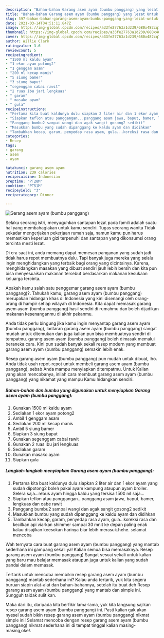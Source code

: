 ```yaml
---
description: "Bahan-bahan Garang asem ayam (bumbu panggang) yang lezat Untuk Jualan"
title: "Bahan-bahan Garang asem ayam (bumbu panggang) yang lezat Untuk Jualan"
slug: 597-bahan-bahan-garang-asem-ayam-bumbu-panggang-yang-lezat-untuk-jualan
date: 2021-03-14T04:51:11.847Z
image: https://img-global.cpcdn.com/recipes/a33fe27763a1d239/680x482cq70/garang-asem-ayam-bumbu-panggang-foto-resep-utama.jpg
thumbnail: https://img-global.cpcdn.com/recipes/a33fe27763a1d239/680x482cq70/garang-asem-ayam-bumbu-panggang-foto-resep-utama.jpg
cover: https://img-global.cpcdn.com/recipes/a33fe27763a1d239/680x482cq70/garang-asem-ayam-bumbu-panggang-foto-resep-utama.jpg
author: Willie Clark
ratingvalue: 3.6
reviewcount: 5
recipeingredient:
- "1500 ml kaldu ayam"
- "1 ekor ayam potong2"
- "1 genggam asam"
- "200 ml kecap manis"
- "5 siung bamer"
- "3 siung baput"
- "segenggam cabai rawit"
- "2 ruas ibu jari lengkuas"
- " garam"
- " masako ayam"
- " gula"
recipeinstructions:
- "Pertama kita buat kaldunya dulu siapkan 2 liter air dan 1 ekor ayam yang sudah dipotong2 boleh pakai ayam kampung ataupun ayam broiler. Selera saja...rebus ayam hingga kaldu yang tersisa 1500 ml saja..."
- "Siapkan teflon atau panggangan...panggang asam jawa, baput, bamer, lengkuas dan cabe rawit"
- "Panggang bumbu2 sampai wangi dan agak sangit gosong2 sedikit"
- "Masukkan bumbu yang sudah dipanggang ke kaldu ayam dan didihkan"
- "Tambahkan kecap, garam, penyedap rasa ayam, gula...koreksi rasa dan kecilkan api viarkan shimmer sampai 30 mnit ke depan paling enak kalau disajikan keesokan harinya biar lebih merasuk.hehe. selamat mencoba"
categories:
- Resep
tags:
- garang
- asem
- ayam

katakunci: garang asem ayam 
nutrition: 239 calories
recipecuisine: Indonesian
preptime: "PT28M"
cooktime: "PT51M"
recipeyield: "3"
recipecategory: Dinner

---
```



![Garang asem ayam (bumbu panggang)](https://img-global.cpcdn.com/recipes/a33fe27763a1d239/680x482cq70/garang-asem-ayam-bumbu-panggang-foto-resep-utama.jpg)

Selaku seorang istri, menyuguhkan santapan lezat pada famili adalah suatu hal yang membahagiakan untuk kamu sendiri. Tugas seorang  wanita Tidak sekadar mengerjakan pekerjaan rumah saja, namun kamu pun harus memastikan keperluan gizi terpenuhi dan santapan yang dikonsumsi orang tercinta mesti lezat.

Di era  saat ini, anda memang dapat memesan panganan yang sudah jadi tidak harus repot membuatnya dulu. Tapi banyak juga mereka yang selalu ingin menghidangkan yang terbaik bagi orang yang dicintainya. Karena, menghidangkan masakan yang dibuat sendiri jauh lebih bersih dan kita pun bisa menyesuaikan makanan tersebut berdasarkan makanan kesukaan keluarga tercinta. 



Apakah kamu salah satu penggemar garang asem ayam (bumbu panggang)?. Tahukah kamu, garang asem ayam (bumbu panggang) merupakan hidangan khas di Indonesia yang kini disenangi oleh orang-orang di hampir setiap wilayah di Indonesia. Kita dapat memasak garang asem ayam (bumbu panggang) hasil sendiri di rumahmu dan boleh dijadikan makanan kesenanganmu di akhir pekanmu.

Anda tidak perlu bingung jika kamu ingin menyantap garang asem ayam (bumbu panggang), lantaran garang asem ayam (bumbu panggang) sangat mudah untuk ditemukan dan juga kalian pun bisa membuatnya sendiri di tempatmu. garang asem ayam (bumbu panggang) boleh dimasak memalui beraneka cara. Kini pun sudah banyak sekali resep modern yang membuat garang asem ayam (bumbu panggang) semakin lebih enak.

Resep garang asem ayam (bumbu panggang) pun mudah untuk dibuat, lho. Anda tidak usah repot-repot untuk membeli garang asem ayam (bumbu panggang), sebab Anda mampu menyiapkan ditempatmu. Untuk Kalian yang akan mencobanya, inilah cara membuat garang asem ayam (bumbu panggang) yang nikamat yang mampu Kamu hidangkan sendiri.

<!--inarticleads1-->

##### Bahan-bahan dan bumbu yang digunakan untuk menyiapkan Garang asem ayam (bumbu panggang):

1. Gunakan 1500 ml kaldu ayam
1. Sediakan 1 ekor ayam potong2
1. Ambil 1 genggam asam
1. Sediakan 200 ml kecap manis
1. Ambil 5 siung bamer
1. Siapkan 3 siung baput
1. Gunakan segenggam cabai rawit
1. Gunakan 2 ruas ibu jari lengkuas
1. Sediakan  garam
1. Gunakan  masako ayam
1. Siapkan  gula




<!--inarticleads2-->

##### Langkah-langkah menyiapkan Garang asem ayam (bumbu panggang):

1. Pertama kita buat kaldunya dulu siapkan 2 liter air dan 1 ekor ayam yang sudah dipotong2 boleh pakai ayam kampung ataupun ayam broiler. Selera saja...rebus ayam hingga kaldu yang tersisa 1500 ml saja...
1. Siapkan teflon atau panggangan...panggang asam jawa, baput, bamer, lengkuas dan cabe rawit
1. Panggang bumbu2 sampai wangi dan agak sangit gosong2 sedikit
1. Masukkan bumbu yang sudah dipanggang ke kaldu ayam dan didihkan
1. Tambahkan kecap, garam, penyedap rasa ayam, gula...koreksi rasa dan kecilkan api viarkan shimmer sampai 30 mnit ke depan paling enak kalau disajikan keesokan harinya biar lebih merasuk.hehe. selamat mencoba




Wah ternyata cara buat garang asem ayam (bumbu panggang) yang mantab sederhana ini gampang sekali ya! Kalian semua bisa memasaknya. Resep garang asem ayam (bumbu panggang) Sangat sesuai sekali untuk kalian yang baru mau belajar memasak ataupun juga untuk kalian yang sudah pandai dalam memasak.

Tertarik untuk mencoba membikin resep garang asem ayam (bumbu panggang) mantab sederhana ini? Kalau anda tertarik, yuk kita segera buruan siapin alat-alat dan bahan-bahannya, setelah itu buat deh Resep garang asem ayam (bumbu panggang) yang mantab dan simple ini. Sungguh taidak sulit kan. 

Maka dari itu, daripada kita berfikir lama-lama, yuk kita langsung sajikan resep garang asem ayam (bumbu panggang) ini. Pasti kalian gak akan nyesel sudah bikin resep garang asem ayam (bumbu panggang) nikmat simple ini! Selamat mencoba dengan resep garang asem ayam (bumbu panggang) nikmat sederhana ini di tempat tinggal kalian masing-masing,oke!.

